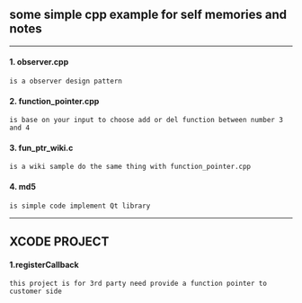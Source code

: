 ## some simple cpp example for self memories and notes
---
#### 1. observer.cpp 
	is a observer design pattern
#### 2. function_pointer.cpp 
	is base on your input to choose add or del function between number 3 and 4
#### 3. fun_ptr_wiki.c 
	is a wiki sample do the same thing with function_pointer.cpp
#### 4. md5
	is simple code implement Qt library

---
## XCODE PROJECT
#### 1.registerCallback

	this project is for 3rd party need provide a function pointer to customer side

